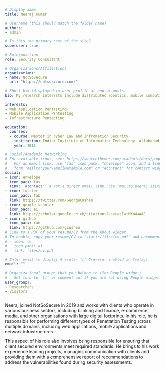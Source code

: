 ```yaml
---
# Display name
title: Neeraj Kumar

# Username (this should match the folder name)
authors:
- admin

# Is this the primary user of the site?
superuser: true

# Role/position
role: Security Consultant

# Organizations/Affiliations
organizations:
- name: NotSoSecure
  url: "https://notsosecure.com/"

# Short bio (displayed in user profile at end of posts)
bio: My research interests include distributed robotics, mobile computing and programmable matter.

interests:
- Web Application Pentesting
- Mobile Application Pentesting
- Infrastructure Pentesting

education:
  courses:
  - course: Master in Cyber Law and Infromation Security
    institution: Indian Institute of Information Technology, Allahabad
    year: 2011

# Social/Academic Networking
# For available icons, see: https://sourcethemes.com/academic/docs/page-builder/#icons
#   For an email link, use "fas" icon pack, "envelope" icon, and a link in the
#   form "mailto:your-email@example.com" or "#contact" for contact widget.
social:
- icon: envelope
  icon_pack: fas
  link: '#contact'  # For a direct email link, use "mailto:neeraj.iiita2009@gmail.com".
- icon: twitter
  icon_pack: fab
  link: https://twitter.com/GeorgeCushen
- icon: google-scholar
  icon_pack: ai
  link: https://scholar.google.co.uk/citations?user=sIwtMXoAAAAJ
- icon: github
  icon_pack: fab
  link: https://github.com/gcushen
# Link to a PDF of your resume/CV from the About widget.
# To enable, copy your resume/CV to `static/files/cv.pdf` and uncomment the lines below.
# - icon: cv
#   icon_pack: ai
#   link: files/cv.pdf

# Enter email to display Gravatar (if Gravatar enabled in Config)
email: ""

# Organizational groups that you belong to (for People widget)
#   Set this to `[]` or comment out if you are not using People widget.
user_groups:
- Researchers
- Visitors
---
```


Neeraj joined NotSoSecure in 2019 and works with clients who operate in various business sectors, including banking and finance, e-commerce, media, and other organisations with large digital footprints. In his role, he is responsible for performing different types of Penetration Testing across multiple domains, including web applications, mobile applications and network infrastructures. 

This aspect of his role also involves being responsible for ensuring that client secured environments meet required standards. He brings to his work experience leading projects, managing communication with clients and providing them with a comprehensive report of recommendations to address the vulnerabilities found during security assessments.
